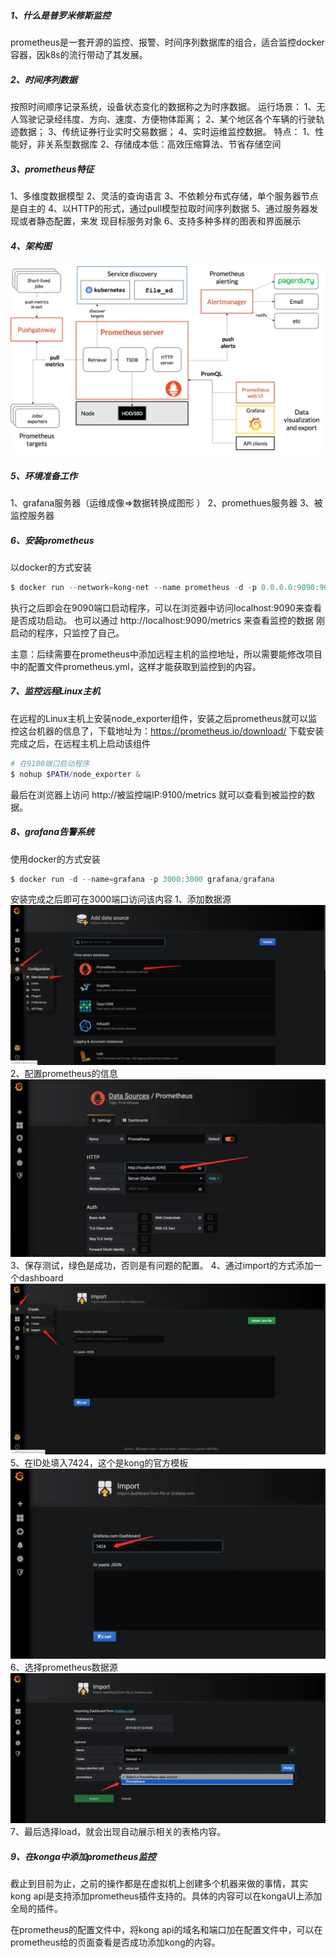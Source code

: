##### 1、什么是普罗米修斯监控
prometheus是一套开源的监控、报警、时间序列数据库的组合，适合监控docker容器，因k8s的流行带动了其发展。

##### 2、时间序列数据
按照时间顺序记录系统，设备状态变化的数据称之为时序数据。
运行场景：
1、无人驾驶记录经纬度、方向、速度、方便物体距离；
2、某个地区各个车辆的行驶轨迹数据；
3、传统证券行业实时交易数据；
4、实时运维监控数据。
特点：
1、性能好，非关系型数据库
2、存储成本低：高效压缩算法、节省存储空间

##### 3、prometheus特征
1、多维度数据模型
2、灵活的查询语言
3、不依赖分布式存储，单个服务器节点是自主的
4、以HTTP的形式，通过pull模型拉取时间序列数据
5、通过服务器发现或者静态配置，来发 现目标服务对象
6、支持多种多样的图表和界面展示 

##### 4、架构图

![avatar](./imgs/prometheus.png)

##### 5、环境准备工作
1、grafana服务器（运维成像=>数据转换成图形 ）
2、promethues服务器
3、被监控服务器
 
##### 6、安装prometheus
以docker的方式安装
```powershell
$ docker run --network=kong-net --name prometheus -d -p 0.0.0.0:9090:9090 prom/prometheus
```
执行之后即会在9090端口启动程序，可以在浏览器中访问localhost:9090来查看是否成功启动。
也可以通过  http://localhost:9090/metrics 来查看监控的数据
刚启动的程序，只监控了自己。

主意：后续需要在prometheus中添加远程主机的监控地址，所以需要能修改项目中的配置文件prometheus.yml，这样才能获取到监控到的内容。

##### 7、监控远程Linux主机
在远程的Linux主机上安装node_exporter组件，安装之后prometheus就可以监控这台机器的信息了，下载地址为：https://prometheus.io/download/
下载安装完成之后，在远程主机上启动该组件
```powershell
# 在9100端口启动程序
$ nohup $PATH/node_exporter & 
```
最后在浏览器上访问 http://被监控端IP:9100/metrics 就可以查看到被监控的数据。

##### 8、grafana告警系统
使用docker的方式安装
```powershell
$ docker run -d --name=grafana -p 3000:3000 grafana/grafana
```
安装完成之后即可在3000端口访问该内容
1、添加数据源
![img](./imgs/step1.webp)
2、配置prometheus的信息
![img](./imgs/step2.webp)
3、保存测试，绿色是成功，否则是有问题的配置。
4、通过import的方式添加一个dashboard
![img](./imgs/step3.webp)
5、在ID处填入7424，这个是kong的官方模板
![img](./imgs/step4.webp)
6、选择prometheus数据源
![img](./imgs/step5.webp)
7、最后选择load，就会出现自动展示相关的表格内容。

##### 9、在konga中添加prometheus监控

截止到目前为止，之前的操作都是在虚拟机上创建多个机器来做的事情，其实kong api是支持添加prometheus插件支持的。具体的内容可以在kongaUI上添加全局的插件。

在prometheus的配置文件中，将kong api的域名和端口加在配置文件中，可以在prometheus给的页面查看是否成功添加kong的内容。

